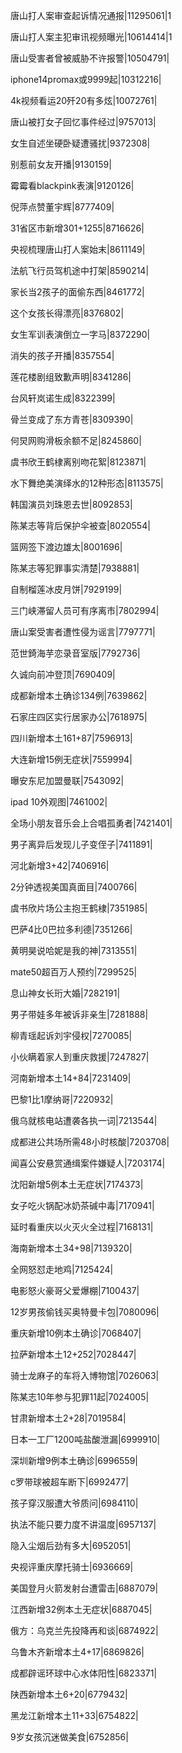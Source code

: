 唐山打人案审查起诉情况通报|11295061|1

唐山打人案主犯审讯视频曝光|10614414|1

唐山受害者曾被威胁不许报警|10504791|

iphone14promax或9999起|10312216|

4k视频看运20歼20有多炫|10072761|

唐山被打女子回忆事件经过|9757013|

女生自述坐硬卧疑遭骚扰|9372308|

别惹前女友开播|9130159|

霉霉看blackpink表演|9120126|

倪萍点赞董宇辉|8777409|

31省区市新增301+1255|8716626|

央视梳理唐山打人案始末|8611149|

法航飞行员驾机途中打架|8590214|

家长当2孩子的面偷东西|8461772|

这个女孩长得漂亮|8376802|

女生军训表演倒立一字马|8372290|

消失的孩子开播|8357554|

莲花楼剧组致歉声明|8341286|

台风轩岚诺生成|8322399|

骨兰变成了东方青苍|8309390|

何炅网购滑板余额不足|8245860|

虞书欣王鹤棣离别吻花絮|8123871|

水下舞绝美演绎水的12种形态|8113575|

韩国演员刘珠恩去世|8092853|

陈某志等背后保护伞被查|8020554|

篮网签下渡边雄太|8001696|

陈某志等犯罪事实清楚|7938881|

自制榴莲冰皮月饼|7929199|

三门峡滞留人员可有序离市|7802994|

唐山案受害者遭性侵为谣言|7797771|

范世錡海芋恋录音室版|7792736|

久诚向前冲登顶|7690409|

成都新增本土确诊134例|7639862|

石家庄四区实行居家办公|7618975|

四川新增本土161+87|7596913|

大连新增15例无症状|7559994|

曝安东尼加盟曼联|7543092|

ipad 10外观图|7461002|

全场小朋友音乐会上合唱孤勇者|7421401|

男子离异后发现儿子变侄子|7411891|

河北新增3+42|7406916|

2分钟透视美国真面目|7400766|

虞书欣片场公主抱王鹤棣|7351985|

巴萨4比0巴拉多利德|7351266|

黄明昊说哈妮是我的神|7313551|

mate50超百万人预约|7299525|

息山神女长珩大婚|7282191|

男子带娃多年被诉非亲生|7281888|

柳青瑶起诉刘宇侵权|7270085|

小伙瞒着家人到重庆救援|7247827|

河南新增本土14+84|7231409|

巴黎1比1摩纳哥|7220932|

俄乌就核电站遭袭各执一词|7213544|

成都进公共场所需48小时核酸|7203708|

闻喜公安悬赏通缉案件嫌疑人|7203174|

沈阳新增5例本土无症状|7174373|

女子吃火锅配冰奶茶碱中毒|7170941|

延时看重庆以火灭火全过程|7168131|

海南新增本土34+98|7139320|

全网怒怼走地鸡|7125424|

电影怒火豪哥父爱爆棚|7100437|

12岁男孩偷钱买奥特曼卡包|7080096|

重庆新增10例本土确诊|7068407|

拉萨新增本土12+252|7028447|

骑士龙麻子的车将入博物馆|7026063|

陈某志10年参与犯罪11起|7024005|

甘肃新增本土2+28|7019584|

日本一工厂1200吨盐酸泄漏|6999910|

深圳新增9例本土确诊|6996559|

c罗带球被超车断下|6992477|

孩子穿汉服遭大爷质问|6984110|

执法不能只要力度不讲温度|6957137|

隐入尘烟后劲有多大|6952051|

央视评重庆摩托骑士|6936669|

美国登月火箭发射台遭雷击|6887079|

江西新增32例本土无症状|6887045|

俄方：乌克兰先投降再和谈|6874922|

乌鲁木齐新增本土4+17|6869826|

成都辟谣环球中心水体阳性|6823371|

陕西新增本土6+20|6779432|

黑龙江新增本土11+33|6754822|

9岁女孩沉迷做美食|6752856|

